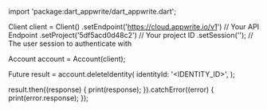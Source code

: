 import 'package:dart_appwrite/dart_appwrite.dart';

Client client = Client()
  .setEndpoint('https://cloud.appwrite.io/v1') // Your API Endpoint
  .setProject('5df5acd0d48c2') // Your project ID
  .setSession(''); // The user session to authenticate with

Account account = Account(client);

Future result = account.deleteIdentity(
  identityId: '<IDENTITY_ID>',
);

result.then((response) {
  print(response);
}).catchError((error) {
  print(error.response);
});

